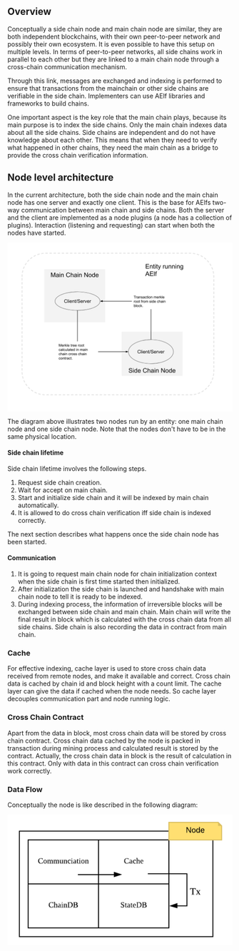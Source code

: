 ## Overview

Conceptually a side chain node and main chain node are similar, they are both independent blockchains, with their own peer-to-peer network and possibly their own ecosystem. It is even possible to have this setup on multiple levels. In terms of peer-to-peer networks, all side chains work in parallel to each other but they are linked to a main chain node through a cross-chain communication mechanism.

Through this link, messages are exchanged and indexing is performed to ensure that transactions from the mainchain or other side chains are verifiable in the side chain. Implementers can use AElf libraries and frameworks to build chains.

One important aspect is the key role that the main chain plays, because its main purpose is to index the side chains. Only the main chain indexes data about all the side chains. Side chains are independent and do not have knowledge about each other. This means that when they need to verify what happened in other chains, they need the main chain as a bridge to provide the cross chain verification information. 

## Node level architecture

In the current architecture, both the side chain node and the main chain node has one server and exactly one client. This is the base for AElfs two-way communication between main chain and side chains. Both the server and the client are implemented as a node plugins (a node has a collection of plugins). Interaction (listening and requesting) can start when both the nodes have started.

<p align="center">
    <img src="side-chain-nodes.png" width="900" align="center" />
</p>

The diagram above illustrates two nodes run by an entity: one main chain node and one side chain node. Note that the nodes don't have to be in the same physical location. 

#### Side chain lifetime

Side chain lifetime involves the following steps.
1. Request side chain creation.
2. Wait for accept on main chain.
3. Start and initialize side chain and it will be indexed by main chain automatically.
4. It is allowed to do cross chain verification iff side chain is indexed correctly.

The next section describes what happens once the side chain node has been started.

#### Communication

1. It is going to request main chain node for chain initialization context when the side chain is first time started then initialized. 
2. After initialization the side chain is launched and handshake with main chain node to tell it is ready to be indexed.
3. During indexing process, the information of irreversible blocks will be exchanged between side chain and main chain. Main chain will write the final result in block which is calculated with the cross chain data from all side chains. Side chain is also recording the data in contract from main chain.

### Cache

For effective indexing, cache layer is used to store cross chain data received from remote nodes, and make it available and correct. Cross chain data is cached by chain id and  block height with a count limit. The cache layer can give the data if cached when the node needs. So cache layer decouples communication part and node running logic.


### Cross Chain Contract

Apart from the data in block, most cross chain data will be stored by cross chain contract. Cross chain data cached by the node is packed in transaction during mining process and calculated result is stored by the contract. Actually, the cross chain data in block is the result of calculation in this contract. Only with data in this contract can cross chain verification work correctly.


### Data Flow
Conceptually the node is like described in the following diagram:

<p align="center">
    <img src="archi-node.png" width="600" align="center" />
</p>

